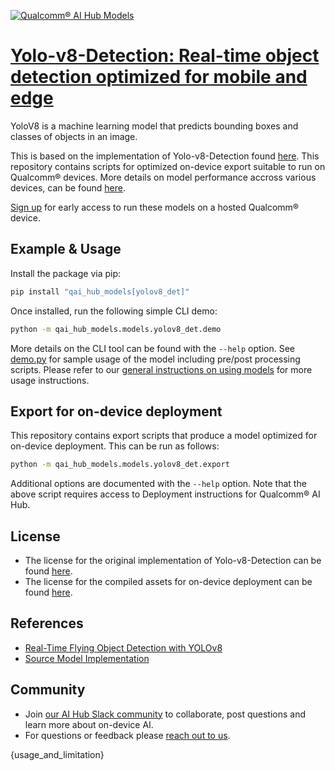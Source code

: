 [![Qualcomm® AI Hub Models](https://qaihub-public-assets.s3.us-west-2.amazonaws.com/qai-hub-models/quic-logo.jpg)](../../README.md)


# [Yolo-v8-Detection: Real-time object detection optimized for mobile and edge](https://aihub.qualcomm.com/models/yolov8_det)

YoloV8 is a machine learning model that predicts bounding boxes and classes of objects in an image.

This is based on the implementation of Yolo-v8-Detection found
[here](https://github.com/ultralytics/ultralytics/tree/main/ultralytics/models/yolo/detect). This repository contains scripts for optimized on-device
export suitable to run on Qualcomm® devices. More details on model performance
accross various devices, can be found [here](https://aihub.qualcomm.com/models/yolov8_det).

[Sign up](https://aihub.qualcomm.com/) for early access to run these models on
a hosted Qualcomm® device.


## Example & Usage

Install the package via pip:
```bash
pip install "qai_hub_models[yolov8_det]"
```


Once installed, run the following simple CLI demo:

```bash
python -m qai_hub_models.models.yolov8_det.demo
```
More details on the CLI tool can be found with the `--help` option. See
[demo.py](demo.py) for sample usage of the model including pre/post processing
scripts. Please refer to our [general instructions on using
models](../../#qai-hub-models) for more usage instructions.

## Export for on-device deployment

This repository contains export scripts that produce a model optimized for
on-device deployment. This can be run as follows:

```bash
python -m qai_hub_models.models.yolov8_det.export
```
Additional options are documented with the `--help` option. Note that the above
script requires access to Deployment instructions for Qualcomm® AI Hub.

## License
- The license for the original implementation of Yolo-v8-Detection can be found
  [here](https://github.com/ultralytics/ultralytics/blob/main/LICENSE).
- The license for the compiled assets for on-device deployment can be found [here](https://qaihub-public-assets.s3.us-west-2.amazonaws.com/qai-hub-models/Qualcomm+AI+Hub+Proprietary+License.pdf).

## References
* [Real-Time Flying Object Detection with YOLOv8](https://arxiv.org/abs/2305.09972)
* [Source Model Implementation](https://github.com/ultralytics/ultralytics/tree/main/ultralytics/models/yolo/detect)

## Community
* Join [our AI Hub Slack community](https://join.slack.com/t/qualcommaihub-nac3926/shared_invite/zt-2d5zsmas3-Sj0Q9TzslueCjS31eXG2UA) to collaborate, post questions and learn more about on-device AI.
* For questions or feedback please [reach out to us](mailto:ai-hub-support@qti.qualcomm.com).

{usage_and_limitation}
